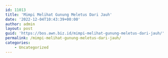```yaml
---
id: 11013
title: 'Mimpi Melihat Gunung Meletus Dari Jauh'
date: '2022-12-04T10:43:39+00:00'
author: admin
layout: post
guid: 'https://bos.awn.biz.id/mimpi-melihat-gunung-meletus-dari-jauh/'
permalink: /mimpi-melihat-gunung-meletus-dari-jauh/
categories:
    - Uncategorized
---
```


